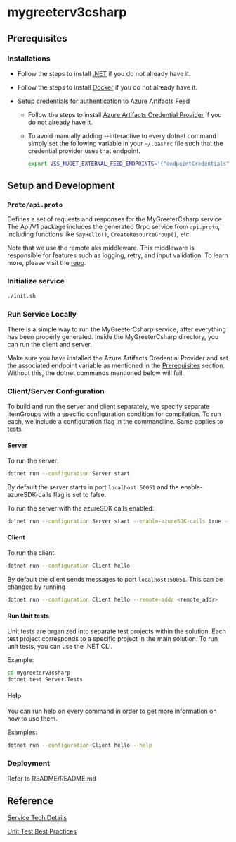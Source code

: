 # mygreeterv3csharp

## Prerequisites

### Installations

- Follow the steps to install [.NET](https://dotnet.microsoft.com/en-us/download) if you do not already have it.

- Follow the steps to install [Docker](https://docs.docker.com/engine/install/) if you do not already have it.

- Setup credentials for authentication to Azure Artifacts Feed

  - Follow the steps to install [Azure Artifacts Credential Provider](https://github.com/Microsoft/artifacts-credprovider) if you do not already have it.
  - To avoid manually adding --interactive to every dotnet command simply set the following variable in your `~/.bashrc` file such that the credential provider uses that endpoint.

    ```bash
    export VSS_NUGET_EXTERNAL_FEED_ENDPOINTS='{"endpointCredentials": [{"endpoint":"https://pkgs.dev.azure.com/service-hub-flg/service_hub_validation/_packaging/service_hub_validation__PublicPackages/nuget/v3/index.json", "username":"user", "password":"'$READPAT'"}]}'
    ```

## Setup and Development

### `Proto/api.proto`

Defines a set of requests and responses for the MyGreeterCsharp service. The Api/V1 package includes the generated Grpc service from `api.proto`, including functions like `SayHello()`, `CreateResourceGroup()`, etc.

Note that we use the remote aks middleware. This middleware is responsible for features such as logging, retry, and input validation. To learn more, please visit the [repo](https://github.com/Azure/aks-middleware-csharp).

### Initialize service

```bash
./init.sh
```

### Run Service Locally

There is a simple way to run the MyGreeterCsharp service, after everything has been properly generated. Inside the MyGreeterCsharp directory, you can run the client and server.

Make sure you have installed the Azure Artifacts Credential Provider and set the associated endpoint variable as mentioned in the [Prerequisites](#prerequisites) section. Without this, the dotnet commands mentioned below will fail.

### Client/Server Configuration

To build and run the server and client separately, we specify separate ItemGroups with a specific configuration condition for compilation. To run each, we include a configuration flag in the commandline. Same applies to tests.

#### Server

To run the server:

```bash
dotnet run --configuration Server start
```

By default the server starts in port `localhost:50051` and the enable-azureSDK-calls flag is set to false.

To run the server with the azureSDK calls enabled:

```bash
dotnet run --configuration Server start --enable-azureSDK-calls true --subscription-id <sub_id>
```

#### Client

To run the client:

```bash
dotnet run --configuration Client hello
```

By default the client sends messages to port `localhost:50051`. This can be changed by running

```bash
dotnet run --configuration Client hello --remote-addr <remote_addr>
```

#### Run Unit tests

Unit tests are organized into separate test projects within the solution. Each test project corresponds to a specific project in the main solution. To run unit tests, you can use the .NET CLI.

Example:

```bash
cd mygreeterv3csharp
dotnet test Server.Tests 
```

#### Help

You can run help on every command in order to get more information on how to use them.

Examples:

```bash
dotnet run --configuration Client hello --help
```

### Deployment

Refer to README/README.md

## Reference

[Service Tech Details](https://dev.azure.com/service-hub-flg/service_hub/_wiki/wikis/service_hub.wiki/159/MyGreeterV3-.NET-Documentation)

[Unit Test Best Practices](https://learn.microsoft.com/en-us/dotnet/core/testing/unit-testing-best-practices)
